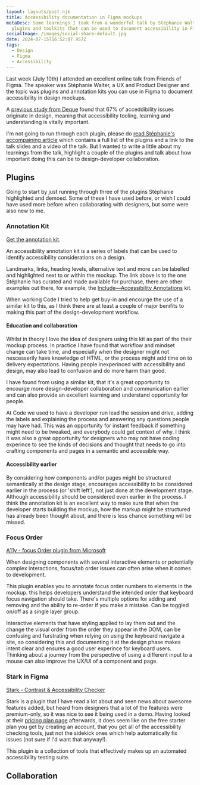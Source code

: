 ```yaml
---
layout: layouts/post.njk
title: Accessibility documentation in Figma mockups
metaDesc: Some learnings I took from a wonderful talk by Stéphanie Walter on
  plugins and toolkits that can be used to document accessibility in Figma.
socialImage: /images/social-share-default.jpg
date: 2024-07-15T16:52:07.957Z
tags:
  - Design
  - Figma
  - Accessibility
---
```

Last week (July 10th) I attended an excellent online talk from Friends of Figma. The speaker was Stéphanie Walter, a UX and Product Designer and the topic was plugins and annotation kits you can use in Figma to document accessibility in design mockups.

A [previous study from Deque](https://www.deque.com/blog/auditing-design-systems-for-accessibility/#design-should-consider-accessibility) found that 67% of acceddibility issues originate in design, meaning that accessibility tooling, learning and understanding is vitally important.

I'm not going to run through each plugin, please do [read Stéphanie's accompaining article](https://stephaniewalter.design/blog/how-to-check-and-document-design-accessibility-in-your-figma-mockups/) which contains a full list of the plugins and a link to the talk slides and a video of the talk. But I wanted to write a little about my learnings from the talk, highlight a couple of the plugins and talk about how important doing this can be to design-developer collaboration.

## Plugins

Going to start by just running through three of the plugins Stéphanie highlighted and demoed. Some of these I have used before, or wish I could have used more before when collaborating with designers, but some were also new to me.

### Annotation Kit

[Get the annotation kit](https://shop.stephaniewalter.design/b/accessibility-interactions-designer-checklist-annotation-kit).

An accessibility annotation kit is a series of labels that can be used to identify accessibility considerations on a design.

Landmarks, links, heading levels, alternative text and more can be labelled and highlighted next to or within the mockup. The link above is to the one Stéphanie has curated and made available for purchase, there are other examples out there, for example, the [Include—Accessibility Annotations](https://www.figma.com/community/plugin/1208180794570801545/includeaccessibility-annotations) kit.

When working Code I tried to help get buy-in and encourge the use of a similar kit to this, as I think there are at least a couple of major benifits to making this part of the design-development workflow.

#### Education and collaboration

Whilst in theory I love the idea of designers using this kit as part of the their mockup process. In practice I have found that workflow and mindset change can take time, and especially when the designer might not nescesserily have knowledge of HTML, or the process might add time on to delivery expectations. Having people inexperinced with accessibility and design, may also lead to confusion and do more harm than good.

I have found from using a similar kit, that it's a great opportunity to encourge more design-developer collaboration and communication earlier and can also provide an excellent learning and understand opportunity for people.

At Code we used to have a developer run lead the session and drive, adding the labels and explaining the process and answering any questions people may have had. This was an opportunity for instant feedback if something might need to be tweaked, and everybody could get context of why. I think it was also a great opportunity for designers who may not have coding experince to see the kinds of decisions and thought that needs to go into crafting components and pages in a semantic and accessible way.

#### Accessibility earlier

By considering how components and/or pages might be structured semantically at the design stage, encourages accessibility to be considered earlier in the process (or 'shift left'), not just done at the development stage. Although accessibility should be considered even earlier in the process. I think the annotation kit is an excellent way to make sure that when the developer starts building the mockup, how the markup might be structured has already been thought about, and there is less chance something will be missed.

### Focus Order

[A11y - focus Order plugin from Microsoft](https://www.figma.com/community/plugin/731310036968334777/a11y-focus-order)

When designing components with several interactive elements or potentially complex interactions, focus/tab order issues can often arise when it comes to development.

This plugin enables you to annotate focus order numbers to elements in the mockup. this helps developers understand the intended order that keyboard focus navigation should take. There's multiple options for adding and removing and the ability to re-order if you make a mistake. Can be toggled on/off as a single layer group.

Interactive elements that have styling applied to lay them out and the change the visual order from the order they appear in the DOM, can be confusing and furstrating when relying on using the keyboard navigate a site, so considering this and documenting it at the design phase makes intent clear and ensures a good user experince for keyboard users. Thinking about a journey from the perspective of using a different input to a mouse can also improve the UX/UI of a component and page.

### Stark in Figma

[Stark - Contrast & Accessibility Checker](https://www.figma.com/community/plugin/732603254453395948/stark-contrast-accessibility-checker)

Stark is a plugin that I have read a lot about and seen news about awesome features added, but heard from designers that a lot of the features were premium-only, so it was nice to see it being used in a demo. Having looked at their [pricing plan page](https://www.getstark.co/pricing/) afterwards, it does seem like on the free starter plan you get by creating an account, that you get all of the accessibility checking tools, just not the sidekick ones which help automatically fix issues (not sure if I'd want that anyway!).

This plugin is a collection of tools that effectively makes up an automated accessibility testing suite.

## Collaboration
